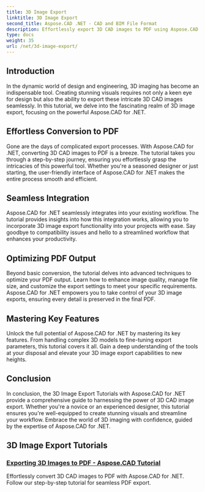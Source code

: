 ```yaml
---
title: 3D Image Export
linktitle: 3D Image Export
second_title: Aspose.CAD .NET - CAD and BIM File Format
description: Effortlessly export 3D CAD images to PDF using Aspose.CAD for .NET. Follow our tutorials for seamless PDF conversion. Learn efficient 3D image export techniques.
type: docs
weight: 35
url: /net/3d-image-export/
---
```


## Introduction

In the dynamic world of design and engineering, 3D imaging has become an indispensable tool. Creating stunning visuals requires not only a keen eye for design but also the ability to export these intricate 3D CAD images seamlessly. In this tutorial, we delve into the fascinating realm of 3D image export, focusing on the powerful Aspose.CAD for .NET.

## Effortless Conversion to PDF

Gone are the days of complicated export processes. With Aspose.CAD for .NET, converting 3D CAD images to PDF is a breeze. The tutorial takes you through a step-by-step journey, ensuring you effortlessly grasp the intricacies of this powerful tool. Whether you're a seasoned designer or just starting, the user-friendly interface of Aspose.CAD for .NET makes the entire process smooth and efficient.

## Seamless Integration

Aspose.CAD for .NET seamlessly integrates into your existing workflow. The tutorial provides insights into how this integration works, allowing you to incorporate 3D image export functionality into your projects with ease. Say goodbye to compatibility issues and hello to a streamlined workflow that enhances your productivity.

## Optimizing PDF Output

Beyond basic conversion, the tutorial delves into advanced techniques to optimize your PDF output. Learn how to enhance image quality, manage file size, and customize the export settings to meet your specific requirements. Aspose.CAD for .NET empowers you to take control of your 3D image exports, ensuring every detail is preserved in the final PDF.

## Mastering Key Features

Unlock the full potential of Aspose.CAD for .NET by mastering its key features. From handling complex 3D models to fine-tuning export parameters, this tutorial covers it all. Gain a deep understanding of the tools at your disposal and elevate your 3D image export capabilities to new heights.

## Conclusion

In conclusion, the 3D Image Export Tutorials with Aspose.CAD for .NET provide a comprehensive guide to harnessing the power of 3D CAD image export. Whether you're a novice or an experienced designer, this tutorial ensures you're well-equipped to create stunning visuals and streamline your workflow. Embrace the world of 3D imaging with confidence, guided by the expertise of Aspose.CAD for .NET.
## 3D Image Export Tutorials
### [Exporting 3D Images to PDF - Aspose.CAD Tutorial](./exporting-3d-images-to-pdf/)
Effortlessly convert 3D CAD images to PDF with Aspose.CAD for .NET. Follow our step-by-step tutorial for seamless PDF export.